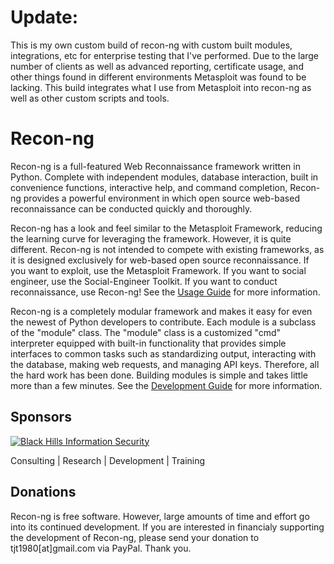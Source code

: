 # Update:

This is my own custom build of recon-ng with custom built modules, integrations, etc for enterprise testing that I've performed. Due to the large number of clients as well as advanced reporting, certificate usage, and other things found in different environments Metasploit was found to be lacking. This build integrates what I use from Metasploit into recon-ng as well as other custom scripts and tools.

# Recon-ng

Recon-ng is a full-featured Web Reconnaissance framework written in Python. Complete with independent modules, database interaction, built in convenience functions, interactive help, and command completion, Recon-ng provides a powerful environment in which open source web-based reconnaissance can be conducted quickly and thoroughly.

Recon-ng has a look and feel similar to the Metasploit Framework, reducing the learning curve for leveraging the framework. However, it is quite different. Recon-ng is not intended to compete with existing frameworks, as it is designed exclusively for web-based open source reconnaissance. If you want to exploit, use the Metasploit Framework. If you want to social engineer, use the Social-Engineer Toolkit. If you want to conduct reconnaissance, use Recon-ng! See the [Usage Guide](https://bitbucket.org/LaNMaSteR53/recon-ng/wiki/Usage%20Guide) for more information.

Recon-ng is a completely modular framework and makes it easy for even the newest of Python developers to contribute. Each module is a subclass of the "module" class. The "module" class is a customized "cmd" interpreter equipped with built-in functionality that provides simple interfaces to common tasks such as standardizing output, interacting with the database, making web requests, and managing API keys. Therefore, all the hard work has been done. Building modules is simple and takes little more than a few minutes. See the [Development Guide](https://bitbucket.org/LaNMaSteR53/recon-ng/wiki/Development%20Guide) for more information.

## Sponsors

[![Black Hills Information Security](http://static.wixstatic.com/media/75fce7_d7704144d33847a197598d7731d48770.png_srb_p_287_248_75_22_0.50_1.20_0.00_png_srb)](http://www.blackhillsinfosec.com)

Consulting | Research | Development | Training

## Donations

Recon-ng is free software. However, large amounts of time and effort go into its continued development. If you are interested in financialy supporting the development of Recon-ng, please send your donation to tjt1980[at]gmail.com via PayPal. Thank you.

